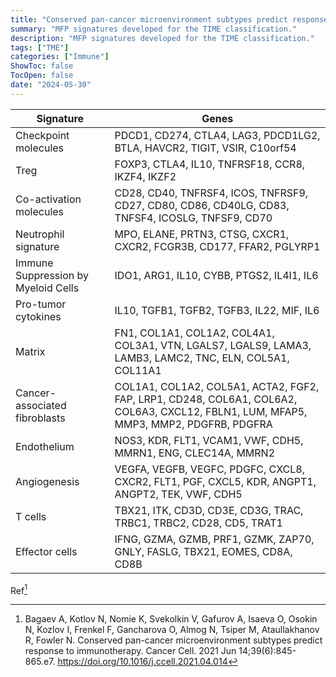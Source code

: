 ```yaml
---
title: "Conserved pan-cancer microenvironment subtypes predict response to immunotherapy"
summary: "MFP signatures developed for the TIME classification."
description: "MFP signatures developed for the TIME classification."
tags: ["TME"]
categories: ["Immune"]
ShowToc: false
TocOpen: false
date: "2024-05-30"
---
```


| Signature                        | Genes                                                                                       |
|----------------------------------|--------------------------------------------------------------------------------------------|
| Checkpoint molecules | PDCD1, CD274, CTLA4, LAG3, PDCD1LG2, BTLA, HAVCR2, TIGIT, VSIR, C10orf54 | 
| Treg | FOXP3, CTLA4, IL10, TNFRSF18, CCR8, IKZF4, IKZF2 | 
| Co-activation molecules | CD28, CD40, TNFRSF4, ICOS, TNFRSF9, CD27, CD80, CD86, CD40LG, CD83, TNFSF4, ICOSLG, TNFSF9, CD70 | 
| Neutrophil signature | MPO, ELANE, PRTN3, CTSG, CXCR1, CXCR2, FCGR3B, CD177, FFAR2, PGLYRP1 | 
| Immune Suppression by Myeloid Cells | IDO1, ARG1, IL10, CYBB, PTGS2, IL4I1, IL6 | 
| Pro-tumor cytokines | IL10, TGFB1, TGFB2, TGFB3, IL22, MIF, IL6 | 
| Matrix | FN1, COL1A1, COL1A2, COL4A1, COL3A1, VTN, LGALS7, LGALS9, LAMA3, LAMB3, LAMC2, TNC, ELN, COL5A1, COL11A1 | 
| Cancer-associated fibroblasts | COL1A1, COL1A2, COL5A1, ACTA2, FGF2, FAP, LRP1, CD248, COL6A1, COL6A2, COL6A3, CXCL12, FBLN1, LUM, MFAP5, MMP3, MMP2, PDGFRB, PDGFRA | 
| Endothelium | NOS3, KDR, FLT1, VCAM1, VWF, CDH5, MMRN1, ENG, CLEC14A, MMRN2 | 
| Angiogenesis | VEGFA, VEGFB, VEGFC, PDGFC, CXCL8, CXCR2, FLT1, PGF, CXCL5, KDR, ANGPT1, ANGPT2, TEK, VWF, CDH5 | 
| T cells | TBX21, ITK, CD3D, CD3E, CD3G, TRAC, TRBC1, TRBC2, CD28, CD5, TRAT1 | 
| Effector cells | IFNG, GZMA, GZMB, PRF1, GZMK, ZAP70, GNLY, FASLG, TBX21, EOMES, CD8A, CD8B |

Ref[^1]

[^1]: Bagaev A, Kotlov N, Nomie K, Svekolkin V, Gafurov A, Isaeva O, Osokin N, Kozlov I, Frenkel F, Gancharova O, Almog N, Tsiper M, Ataullakhanov R, Fowler N. Conserved pan-cancer microenvironment subtypes predict response to immunotherapy. Cancer Cell. 2021 Jun 14;39(6):845-865.e7. https://doi.org/10.1016/j.ccell.2021.04.014